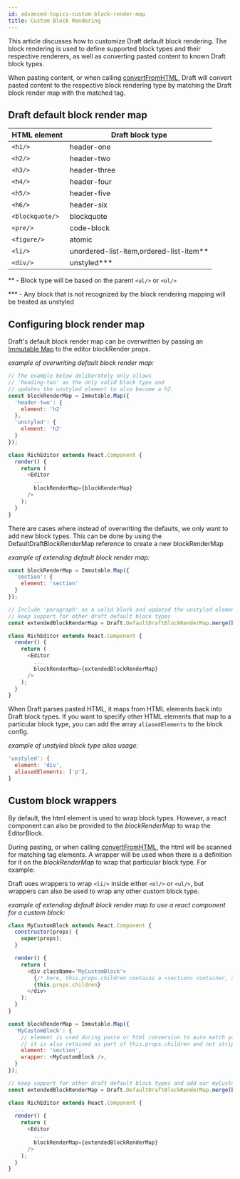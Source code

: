 ```yaml
---
id: advanced-topics-custom-block-render-map
title: Custom Block Rendering
---
```


This article discusses how to customize Draft default block rendering.
The block rendering is used to define supported block types and their respective
renderers, as well as converting pasted content to known Draft block types.

When pasting content, or when calling
[convertFromHTML](/docs/api-reference-data-conversion#convertfromhtml),
Draft will convert pasted content to the respective block rendering type
by matching the Draft block render map with the matched tag.

## Draft default block render map

| HTML element    | Draft block type                          |
| --------------- | ----------------------------------------- |
| `<h1/>`         | header-one                                |
| `<h2/>`         | header-two                                |
| `<h3/>`         | header-three                              |
| `<h4/>`         | header-four                               |
| `<h5/>`         | header-five                               |
| `<h6/>`         | header-six                                |
| `<blockquote/>` | blockquote                                |
| `<pre/>`        | code-block                                |
| `<figure/>`     | atomic                                    |
| `<li/>`         | unordered-list-item,ordered-list-item\*\* |
| `<div/>`        | unstyled\*\*\*                            |

\*\* - Block type will be based on the parent `<ul/>` or `<ol/>`

\*\*\* - Any block that is not recognized by the block rendering mapping will be treated as unstyled

## Configuring block render map

Draft's default block render map can be overwritten by passing an
[Immutable Map](http://facebook.github.io/immutable-js/docs/#/Map) to
the editor blockRender props.

_example of overwriting default block render map:_

```js
// The example below deliberately only allows
// 'heading-two' as the only valid block type and
// updates the unstyled element to also become a h2.
const blockRenderMap = Immutable.Map({
  'header-two': {
    element: 'h2'
  },
  'unstyled': {
    element: 'h2'
  }
});

class RichEditor extends React.Component {
  render() {
    return (
      <Editor
        ...
        blockRenderMap={blockRenderMap}
      />
    );
  }
}
```

There are cases where instead of overwriting the defaults, we only want to add new block types.
This can be done by using the DefaultDraftBlockRenderMap reference to create a new blockRenderMap

_example of extending default block render map:_

```js
const blockRenderMap = Immutable.Map({
  'section': {
    element: 'section'
  }
});

// Include 'paragraph' as a valid block and updated the unstyled element but
// keep support for other draft default block types
const extendedBlockRenderMap = Draft.DefaultDraftBlockRenderMap.merge(blockRenderMap);

class RichEditor extends React.Component {
  render() {
    return (
      <Editor
        ...
        blockRenderMap={extendedBlockRenderMap}
      />
    );
  }
}
```

When Draft parses pasted HTML, it maps from HTML elements back into
Draft block types. If you want to specify other HTML elements that map to a
particular block type, you can add the array `aliasedElements` to the block config.

_example of unstyled block type alias usage:_

```js
'unstyled': {
  element: 'div',
  aliasedElements: ['p'],
}
```

## Custom block wrappers

By default, the html element is used to wrap block types. However, a react component
can also be provided to the _blockRenderMap_ to wrap the EditorBlock.

During pasting, or when calling
[convertFromHTML](/docs/api-reference-data-conversion#convertfromhtml),
the html will be scanned for matching tag elements. A wrapper will be used when there is a definition for
it on the _blockRenderMap_ to wrap that particular block type. For example:

Draft uses wrappers to wrap `<li/>` inside either `<ol/>` or `<ul/>`, but wrappers can also be used
to wrap any other custom block type.

_example of extending default block render map to use a react component for a custom block:_

```js
class MyCustomBlock extends React.Component {
  constructor(props) {
    super(props);
  }

  render() {
    return (
      <div className='MyCustomBlock'>
        {/* here, this.props.children contains a <section> container, as that was the matching element */}
        {this.props.children}
      </div>
    );
  }
}

const blockRenderMap = Immutable.Map({
  'MyCustomBlock': {
    // element is used during paste or html conversion to auto match your component;
    // it is also retained as part of this.props.children and not stripped out
    element: 'section',
    wrapper: <MyCustomBlock />,
  }
});

// keep support for other draft default block types and add our myCustomBlock type
const extendedBlockRenderMap = Draft.DefaultDraftBlockRenderMap.merge(blockRenderMap);

class RichEditor extends React.Component {
  ...
  render() {
    return (
      <Editor
        ...
        blockRenderMap={extendedBlockRenderMap}
      />
    );
  }
}
```
